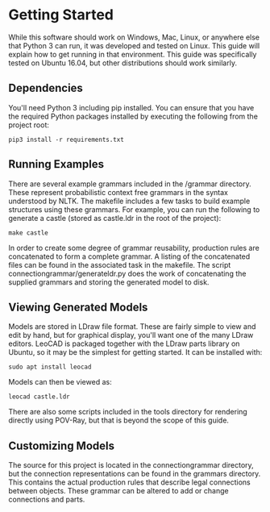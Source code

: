 Getting Started
===============

While this software should work on Windows, Mac, Linux, or anywhere else that Python 3 can run, it was developed and tested on Linux. This guide will explain how to get running in that environment. This guide was specifically tested on Ubuntu 16.04, but other distributions should work similarly.

Dependencies
------------

You'll need Python 3 including pip installed. You can ensure that you have the required Python packages installed by executing the following from the project root:

`pip3 install -r requirements.txt`

Running Examples
----------------

There are several example grammars included in the /grammar directory. These represent probabilistic context free grammars in the syntax understood by NLTK. The makefile includes a few tasks to build example structures using these grammars. For example, you can run the following to generate a castle (stored as castle.ldr in the root of the project):

`make castle`

In order to create some degree of grammar reusability, production rules are concatenated to form a complete grammar. A listing of the concatenated files can be found in the associated task in the makefile. The script connectiongrammar/generateldr.py does the work of concatenating the supplied grammars and storing the generated model to disk.

Viewing Generated Models
------------------------

Models are stored in LDraw file format. These are fairly simple to view and edit by hand, but for graphical display, you'll want one of the many LDraw editors. LeoCAD is packaged together with the LDraw parts library on Ubuntu, so it may be the simplest for getting started. It can be installed with:

`sudo apt install leocad`

Models can then be viewed as:

`leocad castle.ldr`

There are also some scripts included in the tools directory for rendering directly using POV-Ray, but that is beyond the scope of this guide.

Customizing Models
------------------

The source for this project is located in the connectiongrammar directory, but the connection representations can be found in the grammars directory. This contains the actual production rules that describe legal connections between objects. These grammar can be altered to add or change connections and parts.
